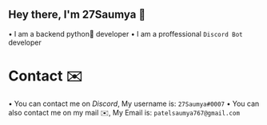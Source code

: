 ## Hey there, I'm 27Saumya 👋

• I am a backend python🐍 developer
• I am a proffessional `Discord Bot` developer


# Contact ✉️

• You can contact me on *Discord*, My username is: `27Saumya#0007`
• You can also contact me on my mail ✉️, My Email is: `patelsaumya767@gmail.com`
